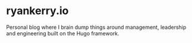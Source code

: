 # ryankerry.io

Personal blog where I brain dump things around management, leadership and engineering built on the Hugo framework.
